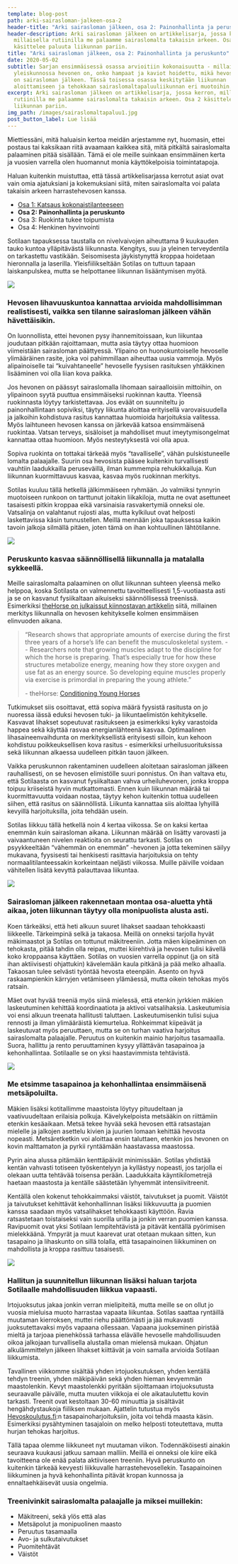 ```yaml
---
template: blog-post
path: arki-sairasloman-jalkeen-osa-2
header-title: "Arki sairasloman jälkeen, osa 2: Painonhallinta ja peruskunto"
header-description: Arki sairasloman jälkeen on artikkelisarja, jossa kerron,
  millaisella rutiinilla me palaamme sairaslomalta takaisin arkeen. Osa 2
  käsittelee paluuta liikunnan pariin.
title: "Arki sairasloman jälkeen, osa 2: Painonhallinta ja peruskunto"
date: 2020-05-02
subtitle: Sarjan ensimmäisessä osassa arvioitiin kokonaisuutta - millaisessa
  yleiskunnossa hevonen on, onko hampaat ja kaviot hoidettu, mikä hevosen fiilis
  on sairasloman jälkeen. Tässä toisessa osassa keskitytään liikunnan
  aloittamiseen ja tehokkaan sairaslomaltapaluuliikunnan eri muotoihin.
excerpt: Arki sairasloman jälkeen on artikkelisarja, jossa kerron, millaisella
  rutiinilla me palaamme sairaslomalta takaisin arkeen. Osa 2 käsittelee paluuta
  liikunnan pariin.
img_path: /images/sairaslomaltapaluu1.jpg
post_button_label: Lue lisää
---
```

Miettiessäni, mitä haluaisin kertoa meidän arjestamme nyt, huomasin, ettei postaus tai kaksikaan riitä avaamaan kaikkea sitä, mitä pitkältä sairaslomalta palaaminen pitää sisällään. Tämä ei ole meille suinkaan ensimmäinen kerta ja vuosien varrella olen huomannut monia käyttökelpoisia toimintatapoja.

Haluan kuitenkin muistuttaa, että tässä artikkelisarjassa kerrotut asiat ovat vain omia ajatuksiani ja kokemuksiani siitä, miten sairaslomalta voi palata takaisin arkeen harrastehevosen kanssa.

* [Osa 1: Katsaus kokonaistilanteeseen](https://www.maisahyttinen.fi/arki-sairasloman-jalkeen-osa-1)
* **[](https://www.maisahyttinen.fi/arki-sairasloman-jalkeen-osa-1)Osa 2: Painonhallinta ja peruskunto**
* Osa 3: Ruokinta tukee toipumista
* Osa 4: Henkinen hyvinvointi

Sotilaan tapauksessa taustalla on nivelvaivojen aiheuttama 9 kuukauden tauko kuntoa ylläpitävästä liikunnasta. Kengitys, suu ja yleinen terveydentila on tarkastettu vastikään. Seisomisesta jäykistynyttä kroppaa hoidetaan hieronnalla ja laserilla. Yleisfiilikseltään Sotilas on tuttuun tapaan laiskanpulskea, mutta se helpottanee liikunnan lisääntymisen myötä.

![](/images/sairaslomaltapaluu4.jpg)

### Hevosen lihavuuskuntoa kannattaa arvioida mahdollisimman realistisesti, vaikka sen tilanne sairasloman jälkeen vähän hävettäisikin.

On luonnollista, ettei hevonen pysy ihannemitoissaan, kun liikuntaa joudutaan pitkään rajoittamaan, mutta asia täytyy ottaa huomioon viimeistään sairasloman päättyessä. Ylipaino on huonokuntoiselle hevoselle ylimääräinen rasite, joka voi pahimmillaan aiheuttaa uusia vammoja. Myös alipainoiselle tai “kuivahtaneelle” hevoselle fyysisen rasituksen yhtäkkinen lisääminen voi olla liian kova paikka.

Jos hevonen on päässyt sairaslomalla lihomaan sairaalloisiin mittoihin, on ylipainoon syytä puuttua ensimmäiseksi ruokinnan kautta. Yleensä ruokinnasta löytyy tarkistettavaa. Jos eväät on suunniteltu jo painonhallintaan sopiviksi, täytyy liikunta aloittaa erityisellä varovaisuudella ja jalkoihin kohdistuva rasitus kannattaa huomioida harjoituksia valitessa. Myös laihtuneen hevosen kanssa on järkevää katsoa ensimmäisenä ruokintaa. Vatsan terveys, sisäloiset ja mahdolliset muut imeytymisongelmat kannattaa ottaa huomioon. Myös nesteytyksestä voi olla apua.

Sopiva ruokinta on tottakai tärkeää myös “tavalliselle”, vähän pulskistuneelle lomalta palaajalle. Suurin osa hevosista pääsee kuitenkin turvallisesti vauhtiin laadukkailla peruseväillä, ilman kummempia rehukikkailuja. Kun liikunnan kuormittavuus kasvaa, kasvaa myös ruokinnan merkitys.

Sotilas kuuluu tällä hetkellä jälkimmäiseen ryhmään. Jo valmiiksi tynnyrin muotoiseen runkoon on tarttunut joitakin liikakiloja, mutta ne ovat asettuneet tasaisesti pitkin kroppaa eikä varsinaisia rasvakertymiä onneksi ole. Vatsalinja on valahtanut rujosti alas, mutta kylkiluut ovat helposti laskettavissa käsin tunnustellen. Meillä mennään joka tapauksessa kaikin tavoin jalkoja silmällä pitäen, joten tämä on ihan kohtuullinen lähtötilanne.

![](/images/sairaslomaltapaluu2.jpg)

### Peruskunto kasvaa säännöllisellä liikunnalla ja matalalla sykkeellä.

Meille sairaslomalta palaaminen on ollut liikunnan suhteen yleensä melko helppoa, koska Sotilasta on valmennettu tavoitteellisesti 1,5-vuotiaasta asti ja se on kasvanut fysiikaltaan aikuiseksi säännöllisessä treenissä. Esimerkiksi [theHorse on julkaissut kiinnostavan artikkelin](https://thehorse.com/117784/conditioning-young-horses/) siitä, millainen merkitys liikunnalla on hevosen kehitykselle kolmen ensimmäisen elinvuoden aikana.

> “Research shows that appropriate amounts of exercise during the first three years of a horse’s life can benefit the musculoskeletal system. -- Researchers note that growing muscles adapt to the discipline for which the horse is preparing. That’s especially true for how these structures metabolize energy, meaning how they store oxygen and use fat as an energy source. So developing equine muscles properly via exercise is primordial in preparing the young athlete.”
>
> \- theHorse: [Conditioning Young Horses](https://thehorse.com/117784/conditioning-young-horses/)

Tutkimukset siis osoittavat, että sopiva määrä fyysistä rasitusta on jo nuoressa iässä eduksi hevosen tuki- ja liikuntaelimistön kehitykselle. Kasvavat lihakset sopeutuvat rasitukseen ja esimerkiksi kyky varastoida happea sekä käyttää rasvaa energianlähteenä kasvaa. Optimaalinen lihasaineenvaihdunta on merkityksellistä erityisesti silloin, kun kehoon kohdistuu poikkeuksellisen kova rasitus - esimerkiksi urheilusuorituksissa sekä liikunnan alkaessa uudelleen pitkän tauon jälkeen.

Vaikka peruskunnon rakentaminen uudelleen aloitetaan sairasloman jälkeen rauhallisesti, on se hevosen elimistölle suuri ponnistus. On ihan valtava etu, että Sotilaasta on kasvanut fysiikaltaan vahva urheiluhevonen, jonka kroppa toipuu kriiseistä hyvin mutkattomasti. Ennen kuin liikunnan määrää tai kuormittavuutta voidaan nostaa, täytyy kehon kuitenkin tottua uudelleen siihen, että rasitus on säännöllistä. Liikunta kannattaa siis aloittaa lyhyillä kevyillä harjoituksilla, joita tehdään usein.

Sotilas liikkuu tällä hetkellä noin 4 kertaa viikossa. Se on kaksi kertaa enemmän kuin sairasloman aikana. Liikunnan määrää on lisätty varovasti ja vaivaantuneen nivelen reaktioita on seurattu tarkasti. Sotilas on psyykkeeltään “vähemmän on enemmän” -hevonen ja jotta tekeminen säilyy mukavana, fyysisesti tai henkisesti rasittavia harjoituksia on tehty normaalitilanteessakin korkeintaan neljästi viikossa. Muille päiville voidaan vähitellen lisätä kevyttä palauttavaa liikuntaa.

![](/images/sairaslomaltapaluu3.jpg)

### Sairasloman jälkeen rakennetaan montaa osa-aluetta yhtä aikaa, joten liikunnan täytyy olla monipuolista alusta asti.

Koen tärkeäksi, että heti alkuun suuret lihakset saadaan tehokkaasti liikkeelle. Tärkeimpinä selkä ja takaosa. Meillä on onneksi tarjolla hyvät mäkimaastot ja Sotilas on tottunut mäkitreeniin. Jotta mäen kiipeäminen on tehokasta, pitää tahdin olla reipas, muttei kiirehtivä ja hevosen tulisi kävellä koko kroppaansa käyttäen. Sotilas on vuosien varrella oppinut (ja on sitä ihan aktiivisesti ohjattukin) kävelemään kaula pitkänä ja pää melko alhaalla. Takaosan tulee selvästi työntää hevosta eteenpäin. Asento on hyvä raskaampienkin kärryjen vetämiseen ylämäessä, mutta oikein tehokas myös ratsain.

Mäet ovat hyvää treeniä myös siinä mielessä, että etenkin jyrkkien mäkien laskeutuminen kehittää koordinaatiota ja aktivoi vatsalihaksia. Laskeutumisia voi ensi alkuun treenata hallitusti taluttaen. Laskeutumisenkin tulisi sujua rennosti ja ilman ylimääräistä kiemurtelua. Rohkeimmat kiipeävät ja laskeutuvat myös peruuttaen, mutta se on turhan vaativa harjoitus sairaslomalta palaajalle. Peruutus on kuitenkin mainio harjoitus tasamaalla. Suora, hallittu ja rento peruuttaminen kysyy yllättävän tasapainoa ja kehonhallintaa. Sotilaalle se on yksi haastavimmista tehtävistä.

![](/images/sairaslomaltapaluu6.jpg)

### Me etsimme tasapainoa ja kehonhallintaa ensimmäisenä metsäpoluilta.

Mäkien lisäksi kotitallimme maastoista löytyy pituudeltaan ja vaativuudeltaan erilaisia polkuja. Kävelykelpoista metsääkin on riittämiin etenkin kesäaikaan. Metsä tekee hyvää sekä hevosen että ratsastajan mielelle ja jalkojen asettelu kivien ja juurien lomaan kehittää hevosta nopeasti. Metsäretketkin voi aloittaa ensin taluttaen, etenkin jos hevonen on kovin malttamaton ja pyrkii ryntäämään haastavassa maastossa.

Pyrin aina alussa pitämään kenttäpäivät minimissään. Sotilas yhdistää kentän vahvasti totiseen työskentelyyn ja kyllästyy nopeasti, jos tarjolla ei olekaan uutta tehtävää toisensa perään. Laadukkaita käyntikilometrejä haetaan maastosta ja kentälle säästetään lyhyemmät intensiivitreenit.

Kentällä olen kokenut tehokkaimmaksi väistöt, taivutukset ja puomit. Väistöt ja taivutukset kehittävät kehonhallinnan lisäksi liikkuvuutta ja puomien kanssa saadaan myös vatsalihakset tehokkaasti käyttöön. Ravia ratsastetaan toistaiseksi vain suorilla urilla ja jonkin verran puomien kanssa. Ravipuomit ovat yksi Sotilaan lempitehtävistä ja pitävät kentällä pyörimisen mielekkäänä. Ympyrät ja muut kaarevat urat otetaan mukaan sitten, kun tasapaino ja lihaskunto on sillä tolalla, että tasapainoinen liikkuminen on mahdollista ja kroppa rasittuu tasaisesti.

![](/images/sairaslomaltapaluu5.jpg)

### Hallitun ja suunnitellun liikunnan lisäksi haluan tarjota Sotilaalle mahdollisuuden liikkua vapaasti.

Irtojuoksutus jakaa jonkin verran mielipiteitä, mutta meille se on ollut jo vuosia mieluisa muoto harrastaa vapaata liikuntaa. Sotilas saattaa ryntäillä muutaman kierroksen, muttei riehu päättömästi ja jää mukavasti juoksutettavaksi myös vapaana ollessaan. Vapaana juokseminen piristää mieltä ja tarjoaa pienehkössä tarhassa elävälle hevoselle mahdollisuuden oikoa jalkojaan turvallisella alustalla oman mielensä mukaan. Ohjatun alkulämmittelyn jälkeen lihakset kiittävät ja voin samalla arvioida Sotilaan liikkumista.

Tavallinen viikkomme sisältää yhden irtojuoksutuksen, yhden kentällä tehdyn treenin, yhden mäkipäivän sekä yhden hieman kevyemmän maastolenkin. Kevyt maastolenkki pyritään sijoittamaan irtojuoksutusta seuraavalle päivälle, mutta muuten viikkoja ei ole aikataulutettu kovin tarkasti. Treenit ovat kestoltaan 30-60 minuuttia ja sisältävät hengähdystaukoja fiiliksen mukaan. Ajattelin tutustua myös [Hevoskoulutus.fi](https://hevoskoulutus.fi):n tasapainoharjoituksiin, joita voi tehdä maasta käsin. Esimerkiksi pysähtyminen tasajaloin on melko helposti toteutettava, mutta hurjan tehokas harjoitus.

Tällä tapaa olemme liikkuneet nyt muutaman viikon. Todennäköisesti ainakin seuraava kuukausi jatkuu samaan malliin. Meillä ei onneksi ole kiire eikä tavoitteena ole enää palata aktiiviseen treeniin. Hyvä peruskunto on kuitenkin tärkeää kevyesti liikkuvalle harrastehevosellekin. Tasapainoinen liikkuminen ja hyvä kehonhallinta pitävät kropan kunnossa ja ennaltaehkäisevät uusia ongelmia.

### Treenivinkit sairaslomalta palaajalle ja miksei muillekin:

* Mäkitreeni, sekä ylös että alas
* Metsäpolut ja monipuolinen maasto
* Peruutus tasamaalla
* Avo- ja sulkutaivutukset
* Puomitehtävät
* Väistöt